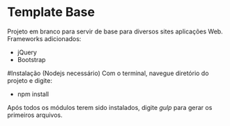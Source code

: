 # Template Base
Projeto em branco para servir de base para diversos sites aplicações Web.
Frameworks adicionados:

- jQuery
- Bootstrap

#Instalação (Nodejs necessário)
Com o terminal, navegue diretório do projeto e digite:

* npm install

Após todos os módulos terem sido instalados, digite *gulp* para gerar os primeiros arquivos.

